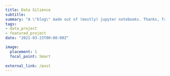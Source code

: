 ```yaml
---
title: Data Silience
subtitle: 
summary: "A \"blog\" made out of (mostly) jupyter notebooks. Thanks, fastpages."
tags:
- data_project
- featured_project
date: "2021-03-23T00:00:00Z"

image:
  placement: 1
  focal_point: Smart
  
external_link: /post
---
```

